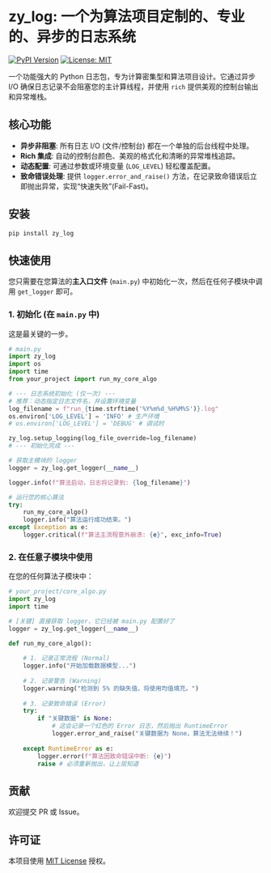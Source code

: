 # zy_log: 一个为算法项目定制的、专业的、异步的日志系统

[![PyPI Version](https://badge.fury.io/py/zy_log.svg)](https://badge.fury.io/py/zy_log) [![License: MIT](https://img.shields.io/badge/License-MIT-yellow.svg)](https://opensource.org/licenses/MIT)

一个功能强大的 Python 日志包，专为计算密集型和算法项目设计。它通过异步 I/O 确保日志记录不会阻塞您的主计算线程，并使用 `rich` 提供美观的控制台输出和异常堆栈。

## 核心功能

* **异步非阻塞**: 所有日志 I/O (文件/控制台) 都在一个单独的后台线程中处理。
* **Rich 集成**: 自动的控制台颜色、美观的格式化和清晰的异常堆栈追踪。
* **动态配置**: 可通过参数或环境变量 (`LOG_LEVEL`) 轻松覆盖配置。
* **致命错误处理**: 提供 `logger.error_and_raise()` 方法，在记录致命错误后立即抛出异常，实现“快速失败”(Fail-Fast)。

## 安装

```bash
pip install zy_log
```

## 快速使用

您只需要在您算法的**主入口文件** (`main.py`) 中初始化一次，然后在任何子模块中调用 `get_logger` 即可。

### 1. 初始化 (在 `main.py` 中)

这是最关键的一步。

```python
# main.py
import zy_log
import os
import time
from your_project import run_my_core_algo

# --- 日志系统初始化 (仅一次) ---
# 推荐：动态指定日志文件名，并设置环境变量
log_filename = f"run_{time.strftime('%Y%m%d_%H%M%S')}.log"
os.environ['LOG_LEVEL'] = 'INFO' # 生产环境
# os.environ['LOG_LEVEL'] = 'DEBUG' # 调试时

zy_log.setup_logging(log_file_override=log_filename)
# --- 初始化完成 ---

# 获取主模块的 logger
logger = zy_log.get_logger(__name__)

logger.info(f"算法启动，日志将记录到: {log_filename}")

# 运行您的核心算法
try:
    run_my_core_algo()
    logger.info("算法运行成功结束。")
except Exception as e:
    logger.critical(f"算法主流程意外崩溃: {e}", exc_info=True)

```

### 2. 在任意子模块中使用

在您的任何算法子模块中：

```python
# your_project/core_algo.py
import zy_log
import time

# [关键] 直接获取 logger，它已经被 main.py 配置好了
logger = zy_log.get_logger(__name__)

def run_my_core_algo():
    
    # 1. 记录正常流程 (Normal)
    logger.info("开始加载数据模型...")
    
    # 2. 记录警告 (Warning)
    logger.warning("检测到 5% 的缺失值，将使用均值填充。")
    
    # 3. 记录致命错误 (Error)
    try:
        if "关键数据" is None:
            # 这会记录一个红色的 Error 日志，然后抛出 RuntimeError
            logger.error_and_raise("关键数据为 None，算法无法继续！")
            
    except RuntimeError as e:
        logger.error(f"算法因致命错误中断: {e}")
        raise # 必须重新抛出，让上层知道

```

## 贡献

欢迎提交 PR 或 Issue。

## 许可证

本项目使用 [MIT License](LICENSE) 授权。